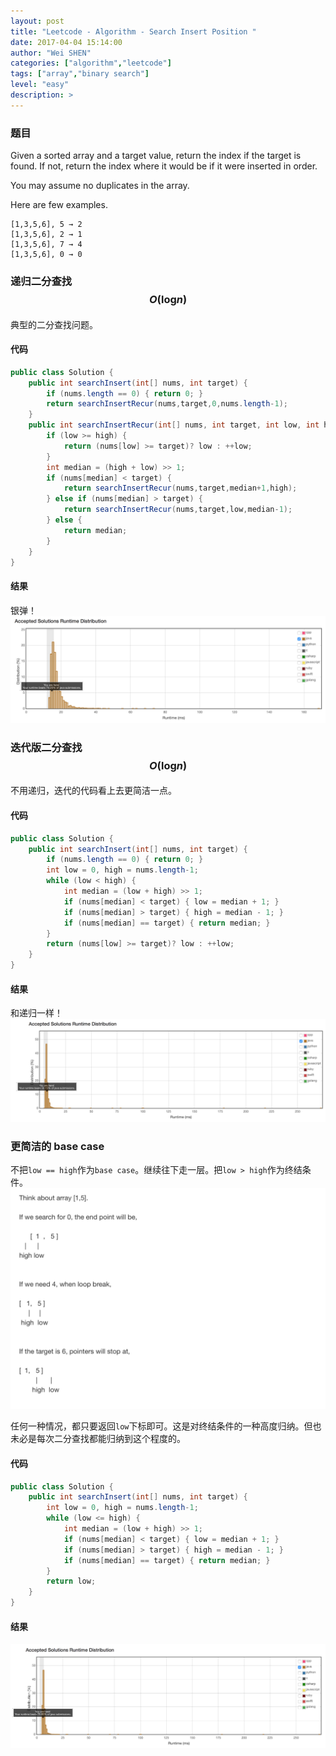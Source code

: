 ```yaml
---
layout: post
title: "Leetcode - Algorithm - Search Insert Position "
date: 2017-04-04 15:14:00
author: "Wei SHEN"
categories: ["algorithm","leetcode"]
tags: ["array","binary search"]
level: "easy"
description: >
---
```


### 题目
Given a sorted array and a target value, return the index if the target is found. If not, return the index where it would be if it were inserted in order.

You may assume no duplicates in the array.

Here are few examples.
```
[1,3,5,6], 5 → 2
[1,3,5,6], 2 → 1
[1,3,5,6], 7 → 4
[1,3,5,6], 0 → 0
```

### 递归二分查找 $$O(\log_{}{n})$$
典型的二分查找问题。

#### 代码
```java
public class Solution {
    public int searchInsert(int[] nums, int target) {
        if (nums.length == 0) { return 0; }
        return searchInsertRecur(nums,target,0,nums.length-1);
    }
    public int searchInsertRecur(int[] nums, int target, int low, int high) {
        if (low >= high) {
            return (nums[low] >= target)? low : ++low;
        }
        int median = (high + low) >> 1;
        if (nums[median] < target) {
            return searchInsertRecur(nums,target,median+1,high);
        } else if (nums[median] > target) {
            return searchInsertRecur(nums,target,low,median-1);
        } else {
            return median;
        }
    }
}
```

#### 结果
银弹！
![search-insert-position-1](/images/leetcode/search-insert-position-1.png)


### 迭代版二分查找 $$O(\log_{}{n})$$
不用递归，迭代的代码看上去更简洁一点。

#### 代码
```java
public class Solution {
    public int searchInsert(int[] nums, int target) {
        if (nums.length == 0) { return 0; }
        int low = 0, high = nums.length-1;
        while (low < high) {
            int median = (low + high) >> 1;
            if (nums[median] < target) { low = median + 1; }
            if (nums[median] > target) { high = median - 1; }
            if (nums[median] == target) { return median; }
        }
        return (nums[low] >= target)? low : ++low;
    }
}
```

#### 结果
和递归一样！
![search-insert-position-2](/images/leetcode/search-insert-position-2.png)


### 更简洁的 base case
不把`low == high`作为`base case`。继续往下走一层。把`low > high`作为终结条件。
![search-insert-position-0](/images/leetcode/search-insert-position-0.png)

任何一种情况，都只要返回`low`下标即可。这是对终结条件的一种高度归纳。但也未必是每次二分查找都能归纳到这个程度的。

#### 代码
```java
public class Solution {
    public int searchInsert(int[] nums, int target) {
        int low = 0, high = nums.length-1;
        while (low <= high) {
            int median = (low + high) >> 1;
            if (nums[median] < target) { low = median + 1; }
            if (nums[median] > target) { high = median - 1; }
            if (nums[median] == target) { return median; }
        }
        return low;
    }
}
```

#### 结果
![search-insert-position-3](/images/leetcode/search-insert-position-3.png)
